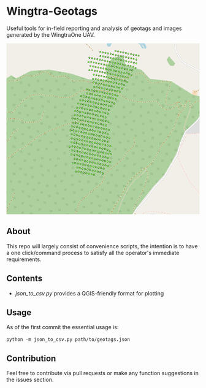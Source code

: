 # Wingtra-Geotags

Useful tools for in-field reporting and analysis of geotags and images generated by the WingtraOne UAV.

![Example of on-site map](https://github.com/MatthewInnovair/wingtra-geotags/blob/master/map.png)

## About

This repo will largely consist of convenience scripts, the intention is to have a one click/command process to satisfy all the operator's immediate requirements.

## Contents

* *json_to_csv.py* provides a QGIS-friendly format for plotting

## Usage

As of the first commit the essential usage is:

```python -m json_to_csv.py path/to/geotags.json ```

## Contribution

Feel free to contribute via pull requests or make any function suggestions in the issues section.